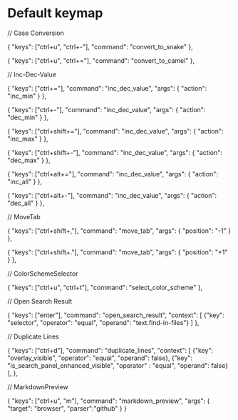 # Default keymap

  // Case Conversion

  {
    "keys": ["ctrl+u", "ctrl+-"],
    "command": "convert_to_snake"
  },

  {
    "keys": ["ctrl+u", "ctrl+="],
    "command": "convert_to_camel"
  },

  // Inc-Dec-Value

  {
    "keys": ["ctrl+="],
    "command": "inc_dec_value",
    "args": {
      "action": "inc_min"
    }
  },

  {
    "keys": ["ctrl+-"],
    "command": "inc_dec_value",
    "args": {
      "action": "dec_min"
    }
  },

  {
    "keys": ["ctrl+shift+="],
    "command": "inc_dec_value",
    "args": {
      "action": "inc_max"
    }
  },

  {
    "keys": ["ctrl+shift+-"],
    "command": "inc_dec_value",
    "args": {
      "action": "dec_max"
    }
  },

  {
    "keys": ["ctrl+alt+="],
    "command": "inc_dec_value",
    "args": {
      "action": "inc_all"
    }
  },

  {
    "keys": ["ctrl+alt+-"],
    "command": "inc_dec_value",
    "args": {
      "action": "dec_all"
    }
  },

  // MoveTab

  {
    "keys": ["ctrl+shift+,"],
    "command": "move_tab",
    "args": {
      "position": "-1"
    }
  },

  {
    "keys": ["ctrl+shift+."],
    "command": "move_tab",
    "args": {
      "position": "+1"
    }
  },

  // ColorSchemeSelector

  {
    "keys": ["ctrl+u", "ctrl+t"],
    "command": "select_color_scheme"
  },

  // Open Search Result

  {
    "keys": ["enter"],
    "command": "open_search_result",
    "context": [
      {"key": "selector", "operator": "equal", "operand": "text.find-in-files"}
    ]
  },

  // Duplicate Lines

  {
    "keys": ["ctrl+d"],
    "command": "duplicate_lines",
    "context": [
      {"key": "overlay_visible", "operator": "equal", "operand": false},
      {"key": "is_search_panel_enhanced_visible", "operator" : "equal", "operand": false}
    ],
  },

  // MarkdownPreview

  {
    "keys": ["ctrl+u", "m"],
    "command": "markdown_preview",
    "args": {
      "target": "browser",
      "parser":"github"
    }
  }